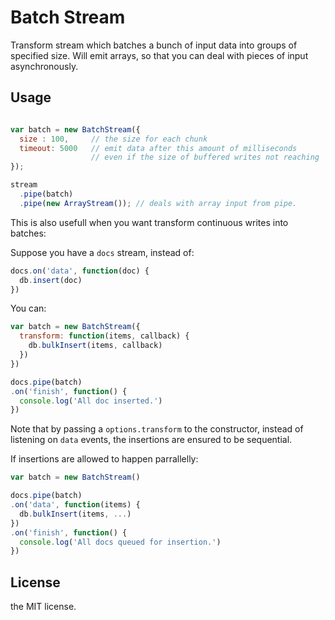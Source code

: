 Batch Stream
============

Transform stream which batches a bunch of input data into groups of specified size.
Will emit arrays, so that you can deal with pieces of input asynchronously.

## Usage

```javascript

var batch = new BatchStream({
  size : 100,     // the size for each chunk
  timeout: 5000   // emit data after this amount of milliseconds
                  // even if the size of buffered writes not reaching `size`
});

stream
  .pipe(batch)
  .pipe(new ArrayStream()); // deals with array input from pipe.

```

This is also usefull when you want transform continuous writes into batches:

Suppose you have a `docs` stream, instead of:

```javascript
docs.on('data', function(doc) {
  db.insert(doc)
})
```

You can:

```javascript
var batch = new BatchStream({
  transform: function(items, callback) {
    db.bulkInsert(items, callback)
  })
})

docs.pipe(batch)
.on('finish', function() {
  console.log('All doc inserted.')
})
```

Note that by passing a `options.transform` to the constructor, instead of
listening on `data` events, the insertions are ensured to be sequential.

If insertions are allowed to happen parrallelly:

```javascript
var batch = new BatchStream()

docs.pipe(batch)
.on('data', function(items) {
  db.bulkInsert(items, ...)
})
.on('finish', function() {
  console.log('All docs queued for insertion.')
})
```

## License

the MIT license.
